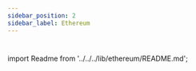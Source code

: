 ```yaml
---
sidebar_position: 2
sidebar_label: Ethereum
---
```

#

import Readme from '../../../lib/ethereum/README.md';

<Readme />
